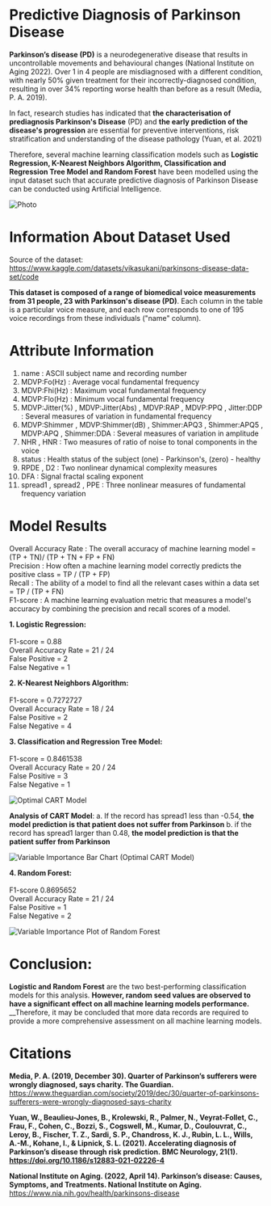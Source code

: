 
# Predictive Diagnosis of Parkinson Disease 

__Parkinson’s disease (PD)__ is a neurodegenerative disease that results in uncontrollable movements and behavioural changes (National Institute on Aging 2022). Over 1 in 4 people are misdiagnosed with a different condition, with nearly 50% given treatment for their incorrectly-diagnosed condition, resulting in over 34% reporting worse health than before as a result (Media, P. A. 2019).


In fact, research studies has indicated that __the characterisation of prediagnosis Parkinson's Disease__ (PD) and __the early prediction of the disease's progression__ are essential for preventive interventions, risk stratification and understanding of the disease pathology (Yuan, et al. 2021)

Therefore, several machine learning classification models such as __Logistic Regression, K-Nearest Neighbors Algorithm, Classification and Regression Tree Model and Random Forest__ have been modelled using the input dataset such that accurate predictive diagnosis of Parkinson Disease can be conducted using Artificial Intelligence.

![Photo](https://github.com/alexksh2/Parkinson-Disease-Prediction/assets/138288828/2489a0c0-84ce-4a1e-9d5f-9b6f26fa1249)


# Information About Dataset Used

Source of the dataset: https://www.kaggle.com/datasets/vikasukani/parkinsons-disease-data-set/code

__This dataset is composed of a range of biomedical voice measurements from 31 people, 23 with Parkinson's disease (PD)__. Each column in the table is a particular voice measure, and each row corresponds to one of 195 voice recordings from these individuals ("name" column). 

# Attribute Information
1. name : ASCII subject name and recording number
2. MDVP:Fo(Hz) : Average vocal fundamental frequency
3. MDVP:Fhi(Hz) : Maximum vocal fundamental frequency
4. MDVP:Flo(Hz) : Minimum vocal fundamental frequency
5. MDVP:Jitter(%) , MDVP:Jitter(Abs) , MDVP:RAP , MDVP:PPQ , Jitter:DDP : Several measures of variation in fundamental frequency
6. MDVP:Shimmer , MDVP:Shimmer(dB) , Shimmer:APQ3 , Shimmer:APQ5 , MDVP:APQ , Shimmer:DDA : Several measures of variation in amplitude
7. NHR , HNR : Two measures of ratio of noise to tonal components in the voice
8. status : Health status of the subject (one) - Parkinson's, (zero) - healthy
9. RPDE , D2 : Two nonlinear dynamical complexity measures
10. DFA : Signal fractal scaling exponent
11. spread1 , spread2 , PPE : Three nonlinear measures of fundamental frequency variation



# Model Results
Overall Accuracy Rate : The overall accuracy of machine learning model = (TP + TN)/ (TP + TN + FP + FN) <Br>
Precision : How often a machine learning model correctly predicts the positive class  = TP / (TP + FP) <br>
Recall : The ability of a model to find all the relevant cases within a data set = TP / (TP + FN) <br>
F1-score : A machine learning evaluation metric that measures a model's accuracy by combining the precision and recall scores of a model. <br>


__1. Logistic Regression:__ <br>
   <br> F1-score = 0.88
   <br> Overall Accuracy Rate = 21 / 24 
   <br> False Positive = 2
   <br> False Negative = 1 <br>

__2. K-Nearest Neighbors Algorithm:__ <br>
   <br> F1-score = 0.7272727
   <br> Overall Accuracy Rate = 18 / 24 
   <br> False Positive = 2
   <br> False Negative = 4 <br>
   
__3. Classification and Regression Tree Model:__ <br>
   <br> F1-score = 0.8461538
   <br> Overall Accuracy Rate = 20 / 24 
   <br> False Positive = 3
   <br> False Negative = 1 <br>

![Optimal CART Model](https://github.com/alexksh2/Parkinson-Disease-Prediction/assets/138288828/7e3a56eb-a5af-4661-bfbb-e18212b0c524)

__Analysis of CART Model__:
a. If the record has spread1 less than -0.54, __the model prediction is that patient does not suffer from Parkinson__
b. if the record has spread1 larger than 0.48, __the model prediction is that the patient suffer from Parkinson__


![Variable Importance Bar Chart (Optimal CART Model)](https://github.com/alexksh2/Parkinson-Disease-Prediction/assets/138288828/dcfd8ae5-b3f7-4193-9ffd-8dc97335a9b5)







__4. Random Forest:__ <br>
   <br> F1-score 0.8695652 
   <br> Overall Accuracy Rate = 21 / 24 
   <br> False Positive = 1 
   <br> False Negative = 2 <br>

![Variable Importance Plot of Random Forest](https://github.com/alexksh2/Parkinson-Disease-Prediction/assets/138288828/263f1166-0e9a-4f74-a453-6429f23fb905)



# Conclusion:
__Logistic and Random Forest__ are the two best-performing classification models for this analysis. __However, random seed values are observed to have a significant effect on all machine learning models performance.__ __Therefore, it may be concluded that more data records are required to provide a more comprehensive assessment on all machine learning models.






# Citations

__Media, P. A. (2019, December 30). Quarter of Parkinson’s sufferers were wrongly diagnosed, says charity. The Guardian.__ https://www.theguardian.com/society/2019/dec/30/quarter-of-parkinsons-sufferers-were-wrongly-diagnosed-says-charity

__Yuan, W., Beaulieu-Jones, B., Krolewski, R., Palmer, N., Veyrat-Follet, C., Frau, F., Cohen, C., Bozzi, S., Cogswell, M., Kumar, D., Coulouvrat, C., Leroy, B., Fischer, T. Z., Sardi, S. P., Chandross, K. J., Rubin, L. L., Wills, A.-M., Kohane, I., & Lipnick, S. L. (2021). Accelerating diagnosis of Parkinson’s disease through risk prediction. BMC Neurology, 21(1). https://doi.org/10.1186/s12883-021-02226-4__

__National Institute on Aging. (2022, April 14). Parkinson’s disease: Causes, Symptoms, and Treatments. National Institute on Aging.__ https://www.nia.nih.gov/health/parkinsons-disease

